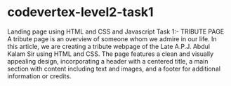 # codevertex-level2-task1
Landing page using HTML and CSS and Javascript
Task 1:- TRIBUTE PAGE
A tribute page is an overview of someone whom we admire in our life. In this article, we are creating a tribute webpage of the Late A.P.J. Abdul Kalam Sir using HTML and CSS. The page features a clean and visually appealing design, incorporating a header with a centered title, a main section with content including text and images, and a footer for additional information or credits.
